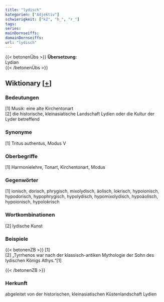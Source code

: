 ```yaml
---
title: "lydisch"
kategorien: ["Adjektiv"]
schwierigkeit: ["k2", "h_", "r_"]
tags:
series:
mainDornseiffs:
domainDornseiffs:
url: "lydisch"
---
```


{{< betonenÜbs >}}
**Übersetzung:**  
Lydian  
{{< /betonenÜbs >}}

## Wiktionary [[+](https://de.wiktionary.org/wiki/lydisch)]

### Bedeutungen
[1] Musik: eine alte Kirchentonart  
[2] die historische, kleinasiatische Landschaft Lydien oder die Kultur der Lyder betreffend  

### Synonyme
[1] Tritus authentus, Modus V  

### Oberbegriffe
[1] Harmonielehre, Tonart, Kirchentonart, Modus  

### Gegenwörter
[1] ionisch, dorisch, phrygisch, mixolydisch, äolisch, lokrisch, hypoionisch, hypodorisch, hypophrygisch, hypolydisch, hypomixolydisch, hypoäolisch, hypoionisch, hypolokrisch  

### Wortkombinationen
[2] lydische Kunst  

### Beispiele
{{< betonenZB >}}
[1]  
[2] „Tyrrhenos war nach der klassisch-antiken Mythologie der Sohn des lydischen Königs Athys.“[1]  

{{< /betonenZB >}}
### Herkunft
abgeleitet von der historischen, kleinasiatischen Küstenlandschaft Lydien  



